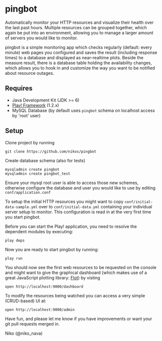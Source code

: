 pingbot
=======

Automatically monitor your HTTP resources and visualize their health over the last past hours. Multiple resources can be grouped together, which again be put into an environment, allowing you to manage a larger amount of servers you would like to monitor. 

pingbot is a simple monitoring app which checks regularly (default: every minute) web pages you configured and saves the result (including response times) to a database and displayed as near-realtime plots. Beside the measure result, there is a database table holding the availability changes, which allows you to hook in and customize the way you want to be notified about resource outages.


Requires
--------

* Java Development Kit (JDK >= 6)
* [Play! Framework](http://www.playframework.org/documentation/1.2.5/install) (1.2.x)
* MySQL Database (by default uses `pingbot` schema on localhost access by 'root' user)


Setup
-----

Clone project by running 

    git clone https://github.com/nikos/pingbot

Create database schema (also for tests)

    mysqladmin create pingbot
    mysqladmin create pingbot_test

Ensure your mysql root user is able to access those new schemes, otherwise configure the database and user you would like to use by editing `conf/application.conf`

To setup the initial HTTP resources you might want to copy `conf/initial-data-sample.yml` over to `conf/initial-data.yml` containing your individual server setup to monitor. This configuration is read in at the very first time you start pingbot.

Before you can start the Play! application, you need to resolve the dependent modules by executing:

    play deps

Now you are ready to start pingbot by running:

    play run

You should now see the first web resources to be requested on the console and might want to give the graphical dashboard (which makes use of a great JavaScript plotting library: [Flot](http://www.flotcharts.org/)) by visting

    open http://localhost:9000/dashboard

To modify the resources being watched you can access a very simple (CRUD-based) UI at:

    open http://localhost:9000/admin

Have fun, and please let me know if you have improvements or want your git pull requests merged in.

Niko (@niko_nava)
